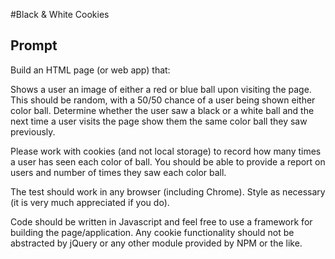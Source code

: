 #Black & White Cookies

## Prompt

Build an HTML page (or web app) that:

Shows a user an image of either a red or blue ball upon visiting the page. This should be random, with a 50/50 chance of a user being shown either color ball.
Determine whether the user saw a black or a white ball and the next time a user visits the page show them the same color ball they saw previously.

Please work with cookies (and not local storage) to record how many times a user has seen each color of ball. You should be able to provide a report on users and number of times they saw each color ball.

The test should work in any browser (including Chrome). Style as necessary (it is very much appreciated if you do).

Code should be written in Javascript and feel free to use a framework for building the page/application. Any cookie functionality should not be abstracted by jQuery or any other module provided by NPM or the like.